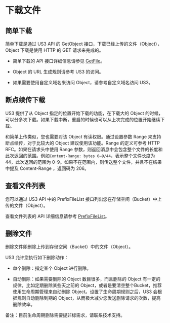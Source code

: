 


# 下载文件

## 简单下载

简单下载是通过 US3 API 的 GetObject 接口，下载已经上传的文件（Object），Object 下载是使用 HTTP 的 GET 请求来完成的。

* 简单下载的 API 接口详细信息请参见 [GetFile](https://docs.ucloud.cn/api/ufile-api/get_file)。

* Object 的 URL 生成规则请参考 US3 的访问。

* 如果需要使用自定义域名来访问 Object，请参考自定义域名访问 US3。

## 断点续传下载

US3 提供了从 Object 指定的位置开始下载的功能，在下载大的 Object 的时候，可以分多次下载。如果下载中断，重启的时候也可以从上次完成的位置开始继续下载。

和简单上传类似，您也需要对该 Object 有读权限。通过设置参数 Range 来支持断点续传，对于比较大的 Object 建议使用该功能。Range 的定义可参考 HTTP RFC。如果在请求头中使用 Range 参数，则返回消息中会包含整个文件的长度和此次返回的范围。例如`Content-Range: bytes 0–9/44`，表示整个文件长度为 44，此次返回的范围为 0–9。如果不在范围内，则传送整个文件，并且不在结果中提及 Content-Range ，返回码为 206。

## 查看文件列表

您可以通过 US3 API 中的 PrefixFileList 接口列出您在存储空间（Bucket）中上传的文件（Object）。

查看文件列表的 API 详细信息请参考 [PrefixFileList](https://docs.ucloud.cn/api/ufile-api/prefix_file_list)。

## 删除文件

删除文件即删除上传到存储空间（Bucket）中的文件（Object）。

US3 允许您执行如下删除动作：

* 单个删除：指定某个 Object 进行删除。

* 自动删除：如果需要删除的 Object 数目很多，而且删除的 Object 有一定的规律，比如定期删除某些天之前的 Object，或者是要清空整个Bucket，推荐使用生命周期管理来自动删除 Object。设置了生命周期规则之后，US3 会根据规则自动删除到期的 Object，从而极大减少您发送删除请求的次数，提高删除效率。

备注：目前生命周期删除需要提非标需求，请联系技术支持。

